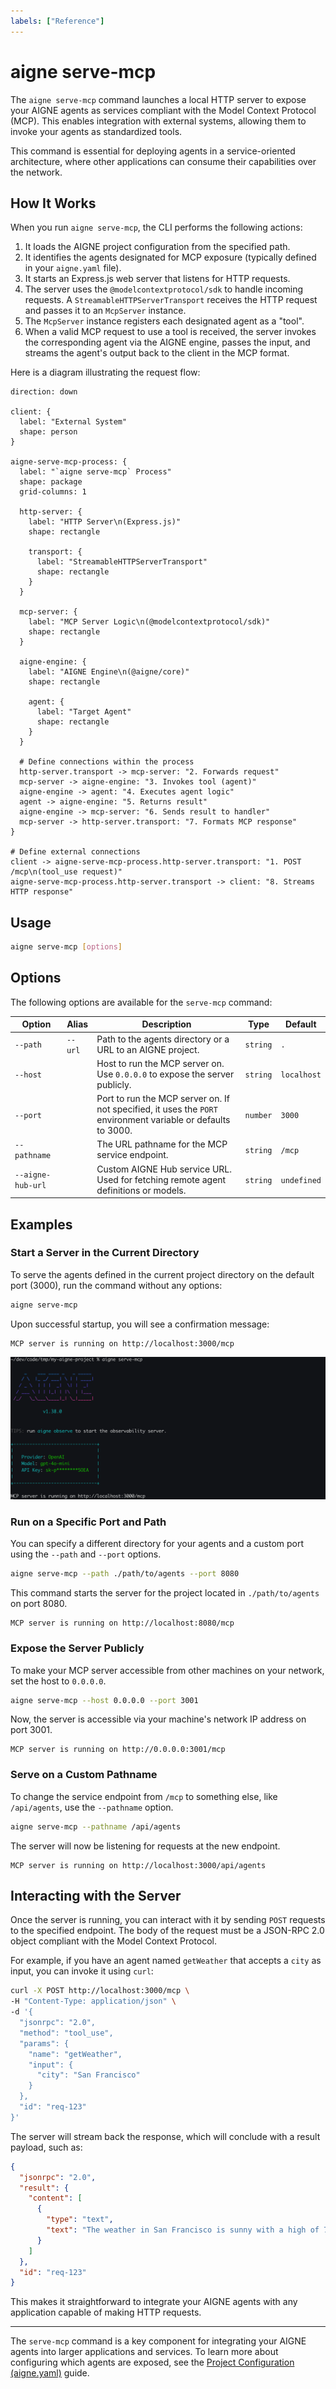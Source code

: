 ```yaml
---
labels: ["Reference"]
---
```


# aigne serve-mcp

The `aigne serve-mcp` command launches a local HTTP server to expose your AIGNE agents as services compliant with the Model Context Protocol (MCP). This enables integration with external systems, allowing them to invoke your agents as standardized tools.

This command is essential for deploying agents in a service-oriented architecture, where other applications can consume their capabilities over the network.

## How It Works

When you run `aigne serve-mcp`, the CLI performs the following actions:

1.  It loads the AIGNE project configuration from the specified path.
2.  It identifies the agents designated for MCP exposure (typically defined in your `aigne.yaml` file).
3.  It starts an Express.js web server that listens for HTTP requests.
4.  The server uses the `@modelcontextprotocol/sdk` to handle incoming requests. A `StreamableHTTPServerTransport` receives the HTTP request and passes it to an `McpServer` instance.
5.  The `McpServer` instance registers each designated agent as a "tool".
6.  When a valid MCP request to use a tool is received, the server invokes the corresponding agent via the AIGNE engine, passes the input, and streams the agent's output back to the client in the MCP format.

Here is a diagram illustrating the request flow:

```d2
direction: down

client: {
  label: "External System"
  shape: person
}

aigne-serve-mcp-process: {
  label: "`aigne serve-mcp` Process"
  shape: package
  grid-columns: 1

  http-server: {
    label: "HTTP Server\n(Express.js)"
    shape: rectangle

    transport: {
      label: "StreamableHTTPServerTransport"
      shape: rectangle
    }
  }

  mcp-server: {
    label: "MCP Server Logic\n(@modelcontextprotocol/sdk)"
    shape: rectangle
  }

  aigne-engine: {
    label: "AIGNE Engine\n(@aigne/core)"
    shape: rectangle

    agent: {
      label: "Target Agent"
      shape: rectangle
    }
  }

  # Define connections within the process
  http-server.transport -> mcp-server: "2. Forwards request"
  mcp-server -> aigne-engine: "3. Invokes tool (agent)"
  aigne-engine -> agent: "4. Executes agent logic"
  agent -> aigne-engine: "5. Returns result"
  aigne-engine -> mcp-server: "6. Sends result to handler"
  mcp-server -> http-server.transport: "7. Formats MCP response"
}

# Define external connections
client -> aigne-serve-mcp-process.http-server.transport: "1. POST /mcp\n(tool_use request)"
aigne-serve-mcp-process.http-server.transport -> client: "8. Streams HTTP response"

```

## Usage

```bash
aigne serve-mcp [options]
```

## Options

The following options are available for the `serve-mcp` command:

| Option | Alias | Description | Type | Default |
| --- | --- | --- | --- | --- |
| `--path` | `--url` | Path to the agents directory or a URL to an AIGNE project. | `string` | `.` |
| `--host` | | Host to run the MCP server on. Use `0.0.0.0` to expose the server publicly. | `string` | `localhost` |
| `--port` | | Port to run the MCP server on. If not specified, it uses the `PORT` environment variable or defaults to 3000. | `number` | `3000` |
| `--pathname` | | The URL pathname for the MCP service endpoint. | `string` | `/mcp` |
| `--aigne-hub-url` | | Custom AIGNE Hub service URL. Used for fetching remote agent definitions or models. | `string` | `undefined` |

## Examples

### Start a Server in the Current Directory

To serve the agents defined in the current project directory on the default port (3000), run the command without any options:

```bash
aigne serve-mcp
```

Upon successful startup, you will see a confirmation message:

```
MCP server is running on http://localhost:3000/mcp
```

![MCP Service Running](../assets/run-mcp-service.png)

### Run on a Specific Port and Path

You can specify a different directory for your agents and a custom port using the `--path` and `--port` options.

```bash
aigne serve-mcp --path ./path/to/agents --port 8080
```

This command starts the server for the project located in `./path/to/agents` on port 8080.

```
MCP server is running on http://localhost:8080/mcp
```

### Expose the Server Publicly

To make your MCP server accessible from other machines on your network, set the host to `0.0.0.0`.

```bash
aigne serve-mcp --host 0.0.0.0 --port 3001
```

Now, the server is accessible via your machine's network IP address on port 3001.

```
MCP server is running on http://0.0.0.0:3001/mcp
```

### Serve on a Custom Pathname

To change the service endpoint from `/mcp` to something else, like `/api/agents`, use the `--pathname` option.

```bash
aigne serve-mcp --pathname /api/agents
```

The server will now be listening for requests at the new endpoint.

```
MCP server is running on http://localhost:3000/api/agents
```

## Interacting with the Server

Once the server is running, you can interact with it by sending `POST` requests to the specified endpoint. The body of the request must be a JSON-RPC 2.0 object compliant with the Model Context Protocol.

For example, if you have an agent named `getWeather` that accepts a `city` as input, you can invoke it using `curl`:

```bash
curl -X POST http://localhost:3000/mcp \
-H "Content-Type: application/json" \
-d '{
  "jsonrpc": "2.0",
  "method": "tool_use",
  "params": {
    "name": "getWeather",
    "input": {
      "city": "San Francisco"
    }
  },
  "id": "req-123"
}'
```

The server will stream back the response, which will conclude with a result payload, such as:

```json
{
  "jsonrpc": "2.0",
  "result": {
    "content": [
      {
        "type": "text",
        "text": "The weather in San Francisco is sunny with a high of 70°F."
      }
    ]
  },
  "id": "req-123"
}
```

This makes it straightforward to integrate your AIGNE agents with any application capable of making HTTP requests.

---

The `serve-mcp` command is a key component for integrating your AIGNE agents into larger applications and services. To learn more about configuring which agents are exposed, see the [Project Configuration (aigne.yaml)](./core-concepts-project-configuration.md) guide.

